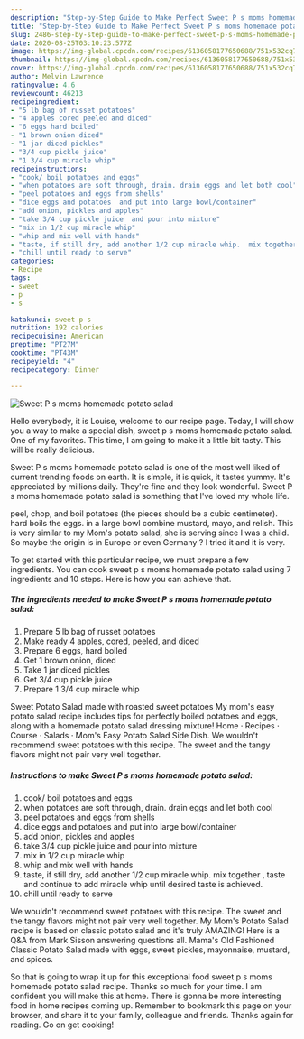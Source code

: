 ```yaml
---
description: "Step-by-Step Guide to Make Perfect Sweet P s moms homemade potato salad"
title: "Step-by-Step Guide to Make Perfect Sweet P s moms homemade potato salad"
slug: 2486-step-by-step-guide-to-make-perfect-sweet-p-s-moms-homemade-potato-salad
date: 2020-08-25T03:10:23.577Z
image: https://img-global.cpcdn.com/recipes/6136058177650688/751x532cq70/sweet-p-s-moms-homemade-potato-salad-recipe-main-photo.jpg
thumbnail: https://img-global.cpcdn.com/recipes/6136058177650688/751x532cq70/sweet-p-s-moms-homemade-potato-salad-recipe-main-photo.jpg
cover: https://img-global.cpcdn.com/recipes/6136058177650688/751x532cq70/sweet-p-s-moms-homemade-potato-salad-recipe-main-photo.jpg
author: Melvin Lawrence
ratingvalue: 4.6
reviewcount: 46213
recipeingredient:
- "5 lb bag of russet potatoes"
- "4 apples cored peeled and diced"
- "6 eggs hard boiled"
- "1 brown onion diced"
- "1 jar diced pickles"
- "3/4 cup pickle juice"
- "1 3/4 cup miracle whip"
recipeinstructions:
- "cook/ boil potatoes and eggs"
- "when potatoes are soft through, drain. drain eggs and let both cool"
- "peel potatoes and eggs from shells"
- "dice eggs and potatoes  and put into large bowl/container"
- "add onion, pickles and apples"
- "take 3/4 cup pickle juice  and pour into mixture"
- "mix in 1/2 cup miracle whip"
- "whip and mix well with hands"
- "taste, if still dry, add another 1/2 cup miracle whip.  mix together , taste and continue to add miracle whip until desired taste is achieved."
- "chill until ready to serve"
categories:
- Recipe
tags:
- sweet
- p
- s

katakunci: sweet p s 
nutrition: 192 calories
recipecuisine: American
preptime: "PT27M"
cooktime: "PT43M"
recipeyield: "4"
recipecategory: Dinner

---
```



![Sweet P s moms homemade potato salad](https://img-global.cpcdn.com/recipes/6136058177650688/751x532cq70/sweet-p-s-moms-homemade-potato-salad-recipe-main-photo.jpg)

Hello everybody, it is Louise, welcome to our recipe page. Today, I will show you a way to make a special dish, sweet p s moms homemade potato salad. One of my favorites. This time, I am going to make it a little bit tasty. This will be really delicious.

Sweet P s moms homemade potato salad is one of the most well liked of current trending foods on earth. It is simple, it is quick, it tastes yummy. It's appreciated by millions daily. They're fine and they look wonderful. Sweet P s moms homemade potato salad is something that I've loved my whole life.

peel, chop, and boil potatoes (the pieces should be a cubic centimeter). hard boils the eggs. in a large bowl combine mustard, mayo, and relish. This is very similar to my Mom&#39;s potato salad, she is serving since I was a child. So maybe the origin is in Europe or even Germany ? I tried it and it is very.


To get started with this particular recipe, we must prepare a few ingredients. You can cook sweet p s moms homemade potato salad using 7 ingredients and 10 steps. Here is how you can achieve that.

<!--inarticleads1-->

##### The ingredients needed to make Sweet P s moms homemade potato salad:

1. Prepare 5 lb bag of russet potatoes
1. Make ready 4 apples, cored, peeled, and diced
1. Prepare 6 eggs, hard boiled
1. Get 1 brown onion, diced
1. Take 1 jar diced pickles
1. Get 3/4 cup pickle juice
1. Prepare 1 3/4 cup miracle whip


Sweet Potato Salad made with roasted sweet potatoes My mom&#39;s easy potato salad recipe includes tips for perfectly boiled potatoes and eggs, along with a homemade potato salad dressing mixture! Home · Recipes · Course · Salads · Mom&#39;s Easy Potato Salad Side Dish. We wouldn&#39;t recommend sweet potatoes with this recipe. The sweet and the tangy flavors might not pair very well together. 

<!--inarticleads2-->

##### Instructions to make Sweet P s moms homemade potato salad:

1. cook/ boil potatoes and eggs
1. when potatoes are soft through, drain. drain eggs and let both cool
1. peel potatoes and eggs from shells
1. dice eggs and potatoes  and put into large bowl/container
1. add onion, pickles and apples
1. take 3/4 cup pickle juice  and pour into mixture
1. mix in 1/2 cup miracle whip
1. whip and mix well with hands
1. taste, if still dry, add another 1/2 cup miracle whip.  mix together , taste and continue to add miracle whip until desired taste is achieved.
1. chill until ready to serve


We wouldn&#39;t recommend sweet potatoes with this recipe. The sweet and the tangy flavors might not pair very well together. My Mom&#39;s Potato Salad recipe is based on classic potato salad and it&#39;s truly AMAZING! Here is a Q&amp;A from Mark Sisson answering questions all. Mama&#39;s Old Fashioned Classic Potato Salad made with eggs, sweet pickles, mayonnaise, mustard, and spices. 

So that is going to wrap it up for this exceptional food sweet p s moms homemade potato salad recipe. Thanks so much for your time. I am confident you will make this at home. There is gonna be more interesting food in home recipes coming up. Remember to bookmark this page on your browser, and share it to your family, colleague and friends. Thanks again for reading. Go on get cooking!
